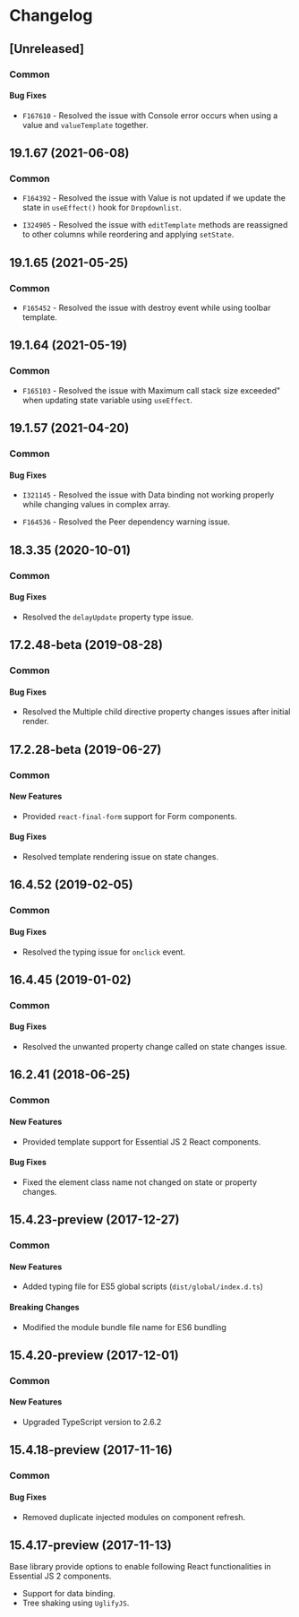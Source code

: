 # Changelog

## [Unreleased]

### Common

#### Bug Fixes

- `F167610` - Resolved the issue with Console error occurs when using a value and `valueTemplate` together.

## 19.1.67 (2021-06-08)

### Common

- `F164392` - Resolved the issue with Value is not updated if we update the state in `useEffect()` hook for `Dropdownlist`.

- `I324905` - Resolved the issue with `editTemplate` methods are reassigned to other columns while reordering and applying `setState`.

## 19.1.65 (2021-05-25)

### Common

- `F165452` - Resolved the issue with destroy event while using toolbar template.

## 19.1.64 (2021-05-19)

### Common

- `F165103` - Resolved the issue with Maximum call stack size exceeded" when updating state variable using `useEffect`.

## 19.1.57 (2021-04-20)

### Common

#### Bug Fixes

- `I321145` - Resolved the issue with Data binding not working properly while changing values in complex array.

- `F164536` - Resolved the Peer dependency warning issue.

## 18.3.35 (2020-10-01)

### Common

#### Bug Fixes

- Resolved the `delayUpdate` property type issue.

## 17.2.48-beta (2019-08-28)

### Common

#### Bug Fixes

- Resolved the Multiple child directive property changes issues after initial render.

## 17.2.28-beta (2019-06-27)

### Common

#### New Features

- Provided `react-final-form` support for Form components.

#### Bug Fixes

- Resolved template rendering issue on state changes.

## 16.4.52 (2019-02-05)

### Common

#### Bug Fixes

- Resolved the typing issue for `onclick` event.

## 16.4.45 (2019-01-02)

### Common

#### Bug Fixes

- Resolved the unwanted property change called on state changes issue.

## 16.2.41 (2018-06-25)

### Common

#### New Features

- Provided template support for Essential JS 2 React components.

#### Bug Fixes

- Fixed the element class name not changed on state or property changes.

## 15.4.23-preview (2017-12-27)

### Common

#### New Features

- Added typing file for ES5 global scripts (`dist/global/index.d.ts`)

#### Breaking Changes

- Modified the module bundle file name for ES6 bundling

## 15.4.20-preview (2017-12-01)

### Common

#### New Features

- Upgraded TypeScript version to 2.6.2

## 15.4.18-preview (2017-11-16)

### Common

#### Bug Fixes

- Removed duplicate injected modules on component refresh.

## 15.4.17-preview (2017-11-13)

Base library provide options to enable following React functionalities in Essential JS 2 components.

- Support for data binding.
- Tree shaking using `UglifyJS`.
